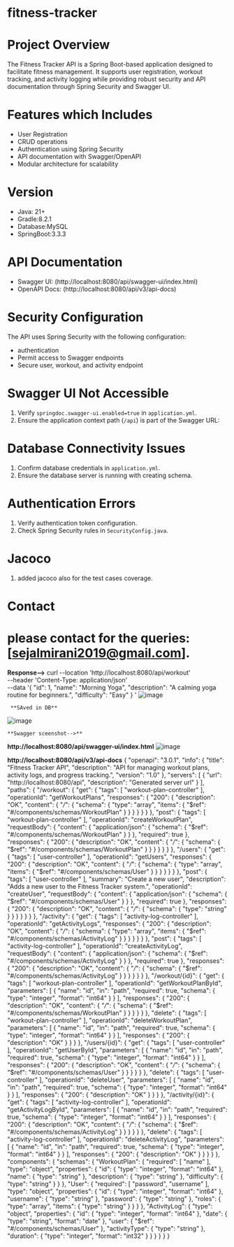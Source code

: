 # fitness-tracker


# Project Overview
The Fitness Tracker API is a Spring Boot-based application designed to facilitate fitness management. 
It supports user registration, workout tracking, and activity logging while providing robust security and 
API documentation through Spring Security and Swagger UI.



# Features which Includes
- User Registration 
- CRUD operations
- Authentication using Spring Security
- API documentation with Swagger/OpenAPI
- Modular architecture for scalability



# Version

- Java: 21+
- Gradle:8.2.1
- Database:MySQL
- SpringBoot:3.3.3


# API Documentation
- Swagger UI: (http://localhost:8080/api/swagger-ui/index.html)
- OpenAPI Docs: (http://localhost:8080/api/v3/api-docs)



# Security Configuration
The API uses Spring Security with the following configuration:

- authentication 
- Permit access to Swagger endpoints 
- Secure user, workout, and activity endpoint


# Swagger UI Not Accessible
1. Verify `springdoc.swagger-ui.enabled=true` in `application.yml`.
2. Ensure the application context path (`/api`) is part of the Swagger URL:
    

# Database Connectivity Issues
1. Confirm database credentials in `application.yml`.
2. Ensure the database server is running with creating schema.

# Authentication Errors
1. Verify authentication token configuration.
2. Check Spring Security rules in `SecurityConfig.java`.

# Jacoco 
1. added jacoco also for the test cases coverage.
 

# Contact
# please contact for the queries: **[sejalmirani2019@gmail.com].**


   ****Response-->****
curl --location 'http://localhost:8080/api/workout' \
--header 'Content-Type: application/json' \
--data '{
  "id": 1,
  "name": "Morning Yoga",
  "description": "A calming yoga routine for beginners.",
  "difficulty": "Easy"
}
'
![image](https://github.com/user-attachments/assets/ad866956-d3c0-4b62-93f5-b9611d0e553b)

     **SAved in DB**
![image](https://github.com/user-attachments/assets/f8fcf025-7e3f-4a4c-8ebe-09f7519c827f)



    **Swagger sceenshot-->**
**http://localhost:8080/api/swagger-ui/index.html**
![image](https://github.com/user-attachments/assets/c8eae333-30bf-424c-ab0d-163288c9ff65)


**http://localhost:8080/api/v3/api-docs**
{
  "openapi": "3.0.1",
  "info": {
    "title": "Fitness Tracker API",
    "description": "API for managing workout plans, activity logs, and progress tracking.",
    "version": "1.0"
  },
  "servers": [
    {
      "url": "http://localhost:8080/api",
      "description": "Generated server url"
    }
  ],
  "paths": {
    "/workout": {
      "get": {
        "tags": [
          "workout-plan-controller"
        ],
        "operationId": "getWorkoutPlans",
        "responses": {
          "200": {
            "description": "OK",
            "content": {
              "*/*": {
                "schema": {
                  "type": "array",
                  "items": {
                    "$ref": "#/components/schemas/WorkoutPlan"
                  }
                }
              }
            }
          }
        }
      },
      "post": {
        "tags": [
          "workout-plan-controller"
        ],
        "operationId": "createWorkoutPlan",
        "requestBody": {
          "content": {
            "application/json": {
              "schema": {
                "$ref": "#/components/schemas/WorkoutPlan"
              }
            }
          },
          "required": true
        },
        "responses": {
          "200": {
            "description": "OK",
            "content": {
              "*/*": {
                "schema": {
                  "$ref": "#/components/schemas/WorkoutPlan"
                }
              }
            }
          }
        }
      }
    },
    "/users": {
      "get": {
        "tags": [
          "user-controller"
        ],
        "operationId": "getUsers",
        "responses": {
          "200": {
            "description": "OK",
            "content": {
              "*/*": {
                "schema": {
                  "type": "array",
                  "items": {
                    "$ref": "#/components/schemas/User"
                  }
                }
              }
            }
          }
        }
      },
      "post": {
        "tags": [
          "user-controller"
        ],
        "summary": "Create a new user",
        "description": "Adds a new user to the Fitness Tracker system.",
        "operationId": "createUser",
        "requestBody": {
          "content": {
            "application/json": {
              "schema": {
                "$ref": "#/components/schemas/User"
              }
            }
          },
          "required": true
        },
        "responses": {
          "200": {
            "description": "OK",
            "content": {
              "*/*": {
                "schema": {
                  "type": "string"
                }
              }
            }
          }
        }
      }
    },
    "/activity": {
      "get": {
        "tags": [
          "activity-log-controller"
        ],
        "operationId": "getActivityLogs",
        "responses": {
          "200": {
            "description": "OK",
            "content": {
              "*/*": {
                "schema": {
                  "type": "array",
                  "items": {
                    "$ref": "#/components/schemas/ActivityLog"
                  }
                }
              }
            }
          }
        }
      },
      "post": {
        "tags": [
          "activity-log-controller"
        ],
        "operationId": "createActivityLog",
        "requestBody": {
          "content": {
            "application/json": {
              "schema": {
                "$ref": "#/components/schemas/ActivityLog"
              }
            }
          },
          "required": true
        },
        "responses": {
          "200": {
            "description": "OK",
            "content": {
              "*/*": {
                "schema": {
                  "$ref": "#/components/schemas/ActivityLog"
                }
              }
            }
          }
        }
      }
    },
    "/workout/{id}": {
      "get": {
        "tags": [
          "workout-plan-controller"
        ],
        "operationId": "getWorkoutPlanById",
        "parameters": [
          {
            "name": "id",
            "in": "path",
            "required": true,
            "schema": {
              "type": "integer",
              "format": "int64"
            }
          }
        ],
        "responses": {
          "200": {
            "description": "OK",
            "content": {
              "*/*": {
                "schema": {
                  "$ref": "#/components/schemas/WorkoutPlan"
                }
              }
            }
          }
        }
      },
      "delete": {
        "tags": [
          "workout-plan-controller"
        ],
        "operationId": "deleteWorkoutPlan",
        "parameters": [
          {
            "name": "id",
            "in": "path",
            "required": true,
            "schema": {
              "type": "integer",
              "format": "int64"
            }
          }
        ],
        "responses": {
          "200": {
            "description": "OK"
          }
        }
      }
    },
    "/users/{id}": {
      "get": {
        "tags": [
          "user-controller"
        ],
        "operationId": "getUserById",
        "parameters": [
          {
            "name": "id",
            "in": "path",
            "required": true,
            "schema": {
              "type": "integer",
              "format": "int64"
            }
          }
        ],
        "responses": {
          "200": {
            "description": "OK",
            "content": {
              "*/*": {
                "schema": {
                  "$ref": "#/components/schemas/User"
                }
              }
            }
          }
        }
      },
      "delete": {
        "tags": [
          "user-controller"
        ],
        "operationId": "deleteUser",
        "parameters": [
          {
            "name": "id",
            "in": "path",
            "required": true,
            "schema": {
              "type": "integer",
              "format": "int64"
            }
          }
        ],
        "responses": {
          "200": {
            "description": "OK"
          }
        }
      }
    },
    "/activity/{id}": {
      "get": {
        "tags": [
          "activity-log-controller"
        ],
        "operationId": "getActivityLogById",
        "parameters": [
          {
            "name": "id",
            "in": "path",
            "required": true,
            "schema": {
              "type": "integer",
              "format": "int64"
            }
          }
        ],
        "responses": {
          "200": {
            "description": "OK",
            "content": {
              "*/*": {
                "schema": {
                  "$ref": "#/components/schemas/ActivityLog"
                }
              }
            }
          }
        }
      },
      "delete": {
        "tags": [
          "activity-log-controller"
        ],
        "operationId": "deleteActivityLog",
        "parameters": [
          {
            "name": "id",
            "in": "path",
            "required": true,
            "schema": {
              "type": "integer",
              "format": "int64"
            }
          }
        ],
        "responses": {
          "200": {
            "description": "OK"
          }
        }
      }
    }
  },
  "components": {
    "schemas": {
      "WorkoutPlan": {
        "required": [
          "name"
        ],
        "type": "object",
        "properties": {
          "id": {
            "type": "integer",
            "format": "int64"
          },
          "name": {
            "type": "string"
          },
          "description": {
            "type": "string"
          },
          "difficulty": {
            "type": "string"
          }
        }
      },
      "User": {
        "required": [
          "password",
          "username"
        ],
        "type": "object",
        "properties": {
          "id": {
            "type": "integer",
            "format": "int64"
          },
          "username": {
            "type": "string"
          },
          "password": {
            "type": "string"
          },
          "roles": {
            "type": "array",
            "items": {
              "type": "string"
            }
          }
        }
      },
      "ActivityLog": {
        "type": "object",
        "properties": {
          "id": {
            "type": "integer",
            "format": "int64"
          },
          "date": {
            "type": "string",
            "format": "date"
          },
          "user": {
            "$ref": "#/components/schemas/User"
          },
          "activityType": {
            "type": "string"
          },
          "duration": {
            "type": "integer",
            "format": "int32"
          }
        }
      }
    }
  }
}
